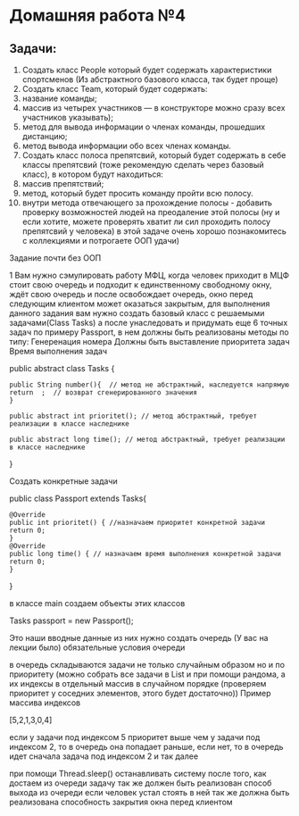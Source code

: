 # Домашняя работа №4

## Задачи:

1. Создать класс People который будет содержать характеристики спортсменов (Из абстрактного базового класса, так будет проще)
2. Создать класс Team, который будет содержать:
3. название команды;
4. массив из четырех участников — в конструкторе можно сразу всех участников указывать);
5. метод для вывода информации о членах команды, прошедших дистанцию;
6. метод вывода информации обо всех членах команды.
7. Создать класс полоса препятсвий, который будет содержать в себе классы препятсвий (тоже рекомендую сделать через базовый класс), в котором будут находиться:
8. массив препятствий;
9. метод, который будет просить команду пройти всю полосу.
10. внутри метода отвечающего за прохождение полосы - добавить проверку возможностей людей на преодаление этой полосы (ну и если хотите, можете проверять хватит ли сил проходить полосу препятсвий у человека)
в этой задаче очень хорошо познакомитесь с коллекциями и потрогаете ООП
удачи)

Задание почти без ООП

1 Вам нужно сэмулировать работу МФЦ, когда человек приходит в МЦФ стоит свою очередь и подходит к единственному свободному окну, ждёт свою очередь и после освобождает очередь, окно перед следующим клиентом может оказаться закрытым, для выполнения данного задания вам нужно создать базовый класс с решаемыми задачами(Class Tasks)
а после унаследовать и придумать еще 6 точных задач по примеру Passport,
в нем должны быть реализованы методы по типу:
Генеренация номера
Должны быть выставление приоритета задач
Время выполнения задач

public abstract class Tasks {

    public String number(){  // метод не абстрактный, наследуется напрямую 
    return  ;  // возврат сгенерированного значения
    }

    public abstract int prioritet(); // метод абстрактный, требует реализации в классе наследнике

    public abstract long time(); // метод абстрактный, требует реализации в классе наследнике
}

Создать конкретные задачи

public class Passport extends Tasks{

    @Override
    public int prioritet() { //назначаем приоритет конкретной задачи
    return 0;
    }
    @Override
    public long time() { // назначаем время выполнения конкретной задачи
    return 0;
    }
}

в классе main создаем объекты этих классов

Tasks passport = new Passport();

Это наши вводные данные
из них нужно создать очередь (У вас на лекции было)
обязательные условия очереди

в очередь складываются задачи не только случайным образом но и по приоритету (можно собрать все задачи в List<Tasks> и при помощи рандома, а их индексы в отдельный массив в случайном порядке (проверяем приоритет у соседних элементов, этого будет достаточно))
Пример массива индексов

[5,2,1,3,0,4]

если у задачи под индексом 5 приоритет выше чем у задачи под индексом 2, то в очередь она попадает раньше, если нет, то в очередь идет сначала задача под индексом 2 и так далее

при помощи Thread.sleep() останавливать систему после того, как достаем из очереди задачу
так же должен быть реализован способ выхода из очереди если человек устал стоять в ней
так же должна быть реализована способность закрытия окна перед клиентом